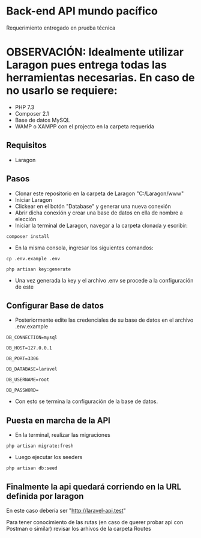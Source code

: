 # Back-end API mundo pacífico
Requerimiento entregado en prueba técnica

# OBSERVACIÓN: Idealmente utilizar Laragon pues entrega todas las herramientas necesarias. En caso de no usarlo se requiere:
- PHP 7.3
- Composer 2.1
- Base de datos MySQL
- WAMP o XAMPP con el projecto en la carpeta requerida

## Requisitos
- Laragon
## Pasos
- Clonar este repositorio en la carpeta de Laragon "C:/Laragon/www"
- Iniciar Laragon
- Clickear en el botón "Database" y generar una nueva conexión
- Abrir dicha conexión y crear una base de datos en ella de nombre a elección
- Iniciar la terminal de Laragon, navegar a la carpeta clonada y escribir:

```
composer install
```

- En la misma consola, ingresar los siguientes comandos:

```
cp .env.example .env
```

```
php artisan key:generate
```

- Una vez generada la key y el archivo .env se procede a la configuración de este
## Configurar Base de datos

- Posteriormente edite las credenciales de su base de datos en el archivo .env.example

```
DB_CONNECTION=mysql
```

```
DB_HOST=127.0.0.1
```

```
DB_PORT=3306
```

```
DB_DATABASE=laravel
```

```
DB_USERNAME=root
```

```
DB_PASSWORD=
```

- Con esto se termina la configuración de la base de datos.
## Puesta en marcha de la API
- En la terminal, realizar las migraciones

```
php artisan migrate:fresh
```

- Luego ejecutar los seeders
```
php artisan db:seed
```

## Finalmente la api quedará corriendo en la URL definida por laragon
En este caso debería ser "http://laravel-api.test"

Para tener conocimiento de las rutas (en caso de querer probar api con Postman o similar) revisar los arhivos de la carpeta Routes


